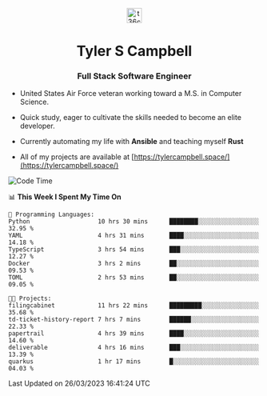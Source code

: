 <p align="center">
<a href="https://www.linkedin.com/in/t36campbell" target="blank"><img align="center" src="https://ik.imagekit.io/t36campbell/Portfolio/linkedin.png.original_m8bbGgPh6.png" alt="t36campbell" height="30" width="30" /></a>
</p>
<h1 align="center">Tyler S Campbell</h1>
<h3 align="center">Full Stack Software Engineer</h3>

* United States Air Force veteran working toward a M.S. in Computer Science.

* Quick study, eager to cultivate the skills needed to become an elite developer.

* Currently automating my life with **Ansible** and teaching myself **Rust**

* All of my projects are available at [https://tylercampbell.space/](https://tylercampbell.space/)

<!--START_SECTION:waka-->
![Code Time](http://img.shields.io/badge/Code%20Time-2%2C316%20hrs%2057%20mins-blue)

📊 **This Week I Spent My Time On** 

```text
💬 Programming Languages: 
Python                   10 hrs 30 mins      ████████░░░░░░░░░░░░░░░░░   32.95 % 
YAML                     4 hrs 31 mins       ████░░░░░░░░░░░░░░░░░░░░░   14.18 % 
TypeScript               3 hrs 54 mins       ███░░░░░░░░░░░░░░░░░░░░░░   12.27 % 
Docker                   3 hrs 2 mins        ██░░░░░░░░░░░░░░░░░░░░░░░   09.53 % 
TOML                     2 hrs 53 mins       ██░░░░░░░░░░░░░░░░░░░░░░░   09.05 % 

🐱‍💻 Projects: 
filingcabinet            11 hrs 22 mins      █████████░░░░░░░░░░░░░░░░   35.68 % 
td-ticket-history-report 7 hrs 7 mins        ██████░░░░░░░░░░░░░░░░░░░   22.33 % 
papertrail               4 hrs 39 mins       ████░░░░░░░░░░░░░░░░░░░░░   14.60 % 
deliverable              4 hrs 16 mins       ███░░░░░░░░░░░░░░░░░░░░░░   13.39 % 
quarkus                  1 hr 17 mins        █░░░░░░░░░░░░░░░░░░░░░░░░   04.03 % 
```


 Last Updated on 26/03/2023 16:41:24 UTC
<!--END_SECTION:waka-->
